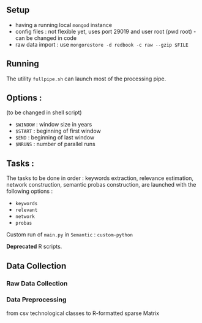 
## Setup

 - having a running local `mongod` instance
 - config files : not flexible yet, uses port 29019 and user root (pwd root) - can be changed in code
 - raw data import : use `mongorestore -d redbook -c raw --gzip $FILE`

## Running

The utility `fullpipe.sh` can launch most of the processing pipe.

## Options :
  (to be changed in shell script)
  - `$WINDOW` : window size in years
  - `$START` : beginning of first window
  - `$END` : beginning of last window
  - `$NRUNS` : number of parallel runs

## Tasks :

The tasks to be done in order : keywords extraction, relevance estimation, network construction, semantic probas construction, are launched with the following options :

 - `keywords`
 - `relevant`
 - `network`
 - `probas`

Custom run of `main.py` in `Semantic` : `custom-python`

**Deprecated** R scripts.


## Data Collection

### Raw Data Collection

### Data Preprocessing

from csv technological classes to R-formatted sparse Matrix
